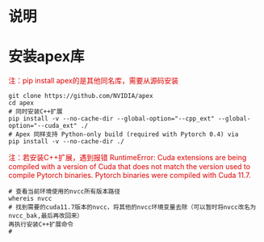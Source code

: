 # 说明
# 安装apex库
<font color="#dd0000">注：pip install apex的是其他同名库，需要从源码安装</font><br /> 
```shell
git clone https://github.com/NVIDIA/apex
cd apex
# 同时安装C++扩展
pip install -v --no-cache-dir --global-option="--cpp_ext" --global-option="--cuda_ext" ./
# Apex 同样支持 Python-only build (required with Pytorch 0.4) via
pip install -v --no-cache-dir ./

```
<font color="#dd0000">注：若安装C++扩展，遇到报错
RuntimeError: Cuda extensions are being compiled with a version of Cuda that does not match the version used to compile Pytorch binaries.  Pytorch binaries were compiled with Cuda 11.7.
</font><br /> 
```shell
# 查看当前环境使用的nvcc所有版本路径
whereis nvcc
# 找到需要的cuda11.7版本的nvcc，将其他的nvcc环境变量去除（可以暂时将nvcc改名为nvcc_bak,最后再改回来）
再执行安装C++扩展命令
# 
```
